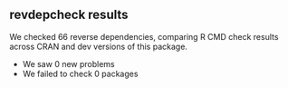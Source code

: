 ## revdepcheck results

We checked 66 reverse dependencies, comparing R CMD check results across CRAN and dev versions of this package.

 * We saw 0 new problems
 * We failed to check 0 packages

